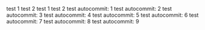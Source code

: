 test 1
test 2
test 1
test 2
test autocommit: 1
test autocommit: 2
test autocommit: 3
test autocommit: 4
test autocommit: 5
test autocommit: 6
test autocommit: 7
test autocommit: 8
test autocommit: 9
